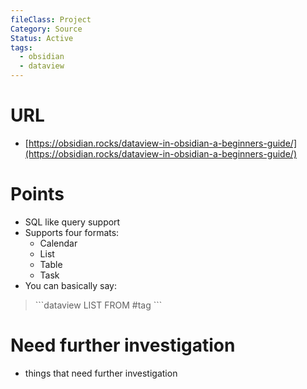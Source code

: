 ```yaml
---
fileClass: Project
Category: Source
Status: Active
tags:
  - obsidian
  - dataview
---
```

# URL
- [https://obsidian.rocks/dataview-in-obsidian-a-beginners-guide/](https://obsidian.rocks/dataview-in-obsidian-a-beginners-guide/)

# Points
- SQL like query support    
- Supports four formats:
  - Calendar
  - List
  - Table
  - Task
- You can basically say:

> \`\`\`dataview
> LIST
> FROM \#tag
> \`\`\`

# Need further investigation
- things that need further investigation

